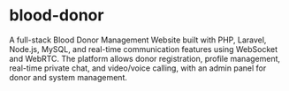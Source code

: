 # blood-donor
A full-stack Blood Donor Management Website built with PHP, Laravel, Node.js, MySQL, and real-time communication features using WebSocket and WebRTC. The platform allows donor registration, profile management, real-time private chat, and video/voice calling, with an admin panel for donor and system management.
